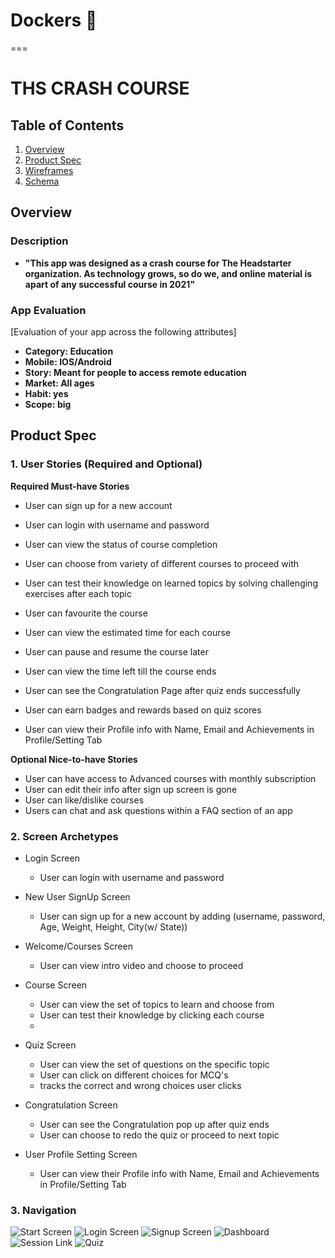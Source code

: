 # Dockers 🐳

===
# THS CRASH COURSE 

## Table of Contents
1. [Overview](#Overview)
1. [Product Spec](#Product-Spec)
1. [Wireframes](#Wireframes)
2. [Schema](#Schema)

## Overview
### Description
* **"This app was designed as a crash course for The Headstarter organization. As technology grows, so do we, and online material is apart of any successful course in 2021"** 


### App Evaluation
[Evaluation of your app across the following attributes]
- **Category: Education**
- **Mobile: IOS/Android**
- **Story: Meant for people to access remote education**
- **Market: All ages**
- **Habit: yes**
- **Scope: big**

## Product Spec

### 1. User Stories (Required and Optional)

**Required Must-have Stories**

* User can sign up for a new account
* User can login with username and password
* User can view the status of course completion

* User can choose from variety of different courses to proceed with
* User can test their knowledge on learned topics by solving challenging exercises after each topic

* User can favourite the course
* User can view the estimated time for each course
* User can pause and resume the course later

* User can view the time left till the course ends
* User can see the Congratulation Page after quiz ends successfully
* User can earn badges and rewards based on quiz scores

* User can view their Profile info with Name, Email and Achievements in Profile/Setting Tab

**Optional Nice-to-have Stories**
* User can have access to Advanced courses with monthly subscription
* User can edit their info after sign up screen is gone
* User can like/dislike courses
* Users can chat and ask questions within a FAQ section of an app





### 2. Screen Archetypes

* Login Screen
   * User can login with username and password
* New User SignUp Screen
   * User can sign up for a new account by adding (username, password, Age, Weight, Height, City(w/ State))
* Welcome/Courses Screen
   * User can view intro video and choose to proceed
* Course Screen
   * User can view the set of topics to learn and choose from
   * User can test their knowledge by clicking each course
   * 
* Quiz Screen
   * User can view the set of questions on the specific topic
   * User can click on different choices for MCQ's
   * tracks the correct and wrong choices user clicks
* Congratulation Screen
   * User can see the Congratulation pop up after quiz ends
   * User can choose to redo the quiz or proceed to next topic


* User Profile Setting Screen
   * User can view their Profile info with Name, Email and Achievements in Profile/Setting Tab



### 3. Navigation

![Start Screen](HeadstartPics/StartScreen.png)
![Login Screen](HeadstartPics/LoginScreen.png)
![Signup Screen](HeadstartPics/SignupScreen.png)
![Dashboard](HeadstartPics/Dashboard.png)
![Session Link](DbZoom.gif)
![Quiz](Quiz.gif)









